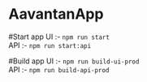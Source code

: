 # AavantanApp

#Start app
UI :- `npm run start`
<br>
API :- `npm run start:api`

#Build app
UI :- `npm run build-ui-prod`
<br>
API :- `npm run build-api-prod`
